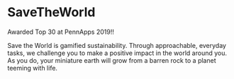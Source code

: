 # SaveTheWorld

Awarded Top 30 at PennApps 2019!!

Save the World is gamified sustainability. Through approachable, everyday tasks, we challenge you to make a positive impact in the world around you. As you do, your miniature earth will grow from a barren rock to a planet teeming with life.

